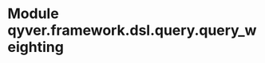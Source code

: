 Module qyver.framework.dsl.query.query_weighting
======================================================
